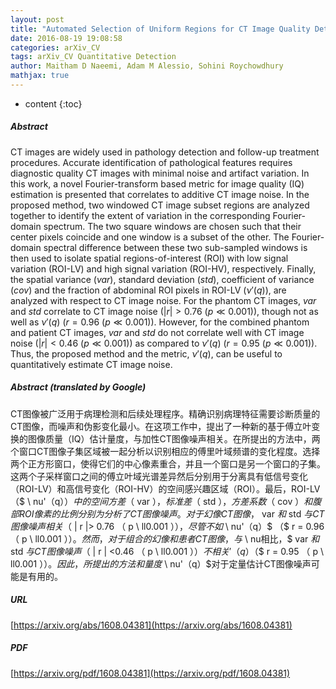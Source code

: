 ```yaml
---
layout: post
title: "Automated Selection of Uniform Regions for CT Image Quality Detection"
date: 2016-08-19 19:08:58
categories: arXiv_CV
tags: arXiv_CV Quantitative Detection
author: Maitham D Naeemi, Adam M Alessio, Sohini Roychowdhury
mathjax: true
---
```


* content
{:toc}

##### Abstract
CT images are widely used in pathology detection and follow-up treatment procedures. Accurate identification of pathological features requires diagnostic quality CT images with minimal noise and artifact variation. In this work, a novel Fourier-transform based metric for image quality (IQ) estimation is presented that correlates to additive CT image noise. In the proposed method, two windowed CT image subset regions are analyzed together to identify the extent of variation in the corresponding Fourier-domain spectrum. The two square windows are chosen such that their center pixels coincide and one window is a subset of the other. The Fourier-domain spectral difference between these two sub-sampled windows is then used to isolate spatial regions-of-interest (ROI) with low signal variation (ROI-LV) and high signal variation (ROI-HV), respectively. Finally, the spatial variance ($var$), standard deviation ($std$), coefficient of variance ($cov$) and the fraction of abdominal ROI pixels in ROI-LV ($\nu'(q)$), are analyzed with respect to CT image noise. For the phantom CT images, $var$ and $std$ correlate to CT image noise ($|r|>0.76$ ($p\ll0.001$)), though not as well as $\nu'(q)$ ($r=0.96$ ($p\ll0.001$)). However, for the combined phantom and patient CT images, $var$ and $std$ do not correlate well with CT image noise ($|r|<0.46$ ($p\ll0.001$)) as compared to $\nu'(q)$ ($r=0.95$ ($p\ll0.001$)). Thus, the proposed method and the metric, $\nu'(q)$, can be useful to quantitatively estimate CT image noise.

##### Abstract (translated by Google)
CT图像被广泛用于病理检测和后续处理程序。精确识别病理特征需要诊断质量的CT图像，而噪声和伪影变化最小。在这项工作中，提出了一种新的基于傅立叶变换的图像质量（IQ）估计量度，与加性CT图像噪声相关。在所提出的方法中，两个窗口CT图像子集区域被一起分析以识别相应的傅里叶域频谱的变化程度。选择两个正方形窗口，使得它们的中心像素重合，并且一个窗口是另一个窗口的子集。这两个子采样窗口之间的傅立叶域光谱差异然后分别用于分离具有低信号变化（ROI-LV）和高信号变化（ROI-HV）的空间感兴趣区域（ROI）。最后，ROI-LV（$ \ nu'（q）$）中的空间方差（$ var $），标准差（$ std $），方差系数（$ cov $）和腹部ROI像素的比例分别为分析了CT图像噪声。对于幻像CT图像，$ var $和$ std $与CT图像噪声相关（$ | r |> 0.76 $（$ p \ ll0.001 $）），尽管不如$ \ nu'（q）$ （$ r = 0.96 $（$ p \ ll0.001 $））。然而，对于组合的幻像和患者CT图像，与$ \ nu相比，$ var $和$ std $与CT图像噪声（$ | r | <0.46 $（$ p \ ll0.001 $））不相关'（q）$（$ r = 0.95 $（$ p \ ll0.001 $））。因此，所提出的方法和量度$ \ nu'（q）$对于定量估计CT图像噪声可能是有用的。

##### URL
[https://arxiv.org/abs/1608.04381](https://arxiv.org/abs/1608.04381)

##### PDF
[https://arxiv.org/pdf/1608.04381](https://arxiv.org/pdf/1608.04381)

